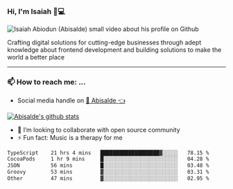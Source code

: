 ### Hi, I'm Isaiah 🌻💻

<img src="https://res.cloudinary.com/abisalde/image/upload/c_scale,h_311,w_816/v1616039512/Abisalde_github.gif" alt="Isaiah Abiodun (Abisalde) small video about his profile on Github">

Crafting digital solutions for cutting-edge businesses through adept knowledge about frontend development and building solutions to make the world a better place
<hr>

### 📫 How to reach me: ...
- Social media handle on <a href="https://twitter.com/abisalde">🔔  Abisalde   👈</a>


[![Abisalde's github stats](https://github-readme-stats.vercel.app/api?username=abisalde)](https://github.com/abisalde/github-readme-stats)

- 👯 I’m looking to collaborate with open source community
- ⚡ Fun fact: Music is a therapy for me


<!--
**abisalde/Abisalde** is a ✨ _special_ ✨ repository because its `README.md` (this file) appears on your GitHub profile.

Here are some ideas to get you started:


- 👯 I’m looking to collaborate with open source community
- 🤔 I’m looking for help with ...
- 💬 Ask me about ...
- 📫 How to reach me: ...
- 😄 Pronouns: ...
- ⚡ Fun fact: ...
-->

<!--START_SECTION:waka-->

```txt
TypeScript    21 hrs 4 mins   ███████████████████▓░░░░░   78.15 %
CocoaPods     1 hr 9 mins     █░░░░░░░░░░░░░░░░░░░░░░░░   04.28 %
JSON          56 mins         █░░░░░░░░░░░░░░░░░░░░░░░░   03.48 %
Groovy        53 mins         ▓░░░░░░░░░░░░░░░░░░░░░░░░   03.31 %
Other         47 mins         ▓░░░░░░░░░░░░░░░░░░░░░░░░   02.95 %
```

<!--END_SECTION:waka-->

